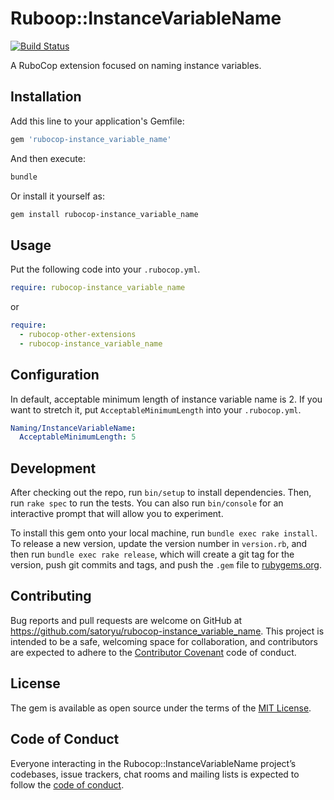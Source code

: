 # Ruboop::InstanceVariableName

[![Build Status](https://travis-ci.org/satoryu/rubocop-instance_variable_name.svg?branch=master)](https://travis-ci.org/satoryu/rubocop-instance_variable_name)

A RuboCop extension focused on naming instance variables.

## Installation

Add this line to your application's Gemfile:

```ruby
gem 'rubocop-instance_variable_name'
```

And then execute:

```sh
bundle
```

Or install it yourself as:

```sh
gem install rubocop-instance_variable_name
```

## Usage

Put the following code into your `.rubocop.yml`.

```yaml
require: rubocop-instance_variable_name
```

or

```yaml
require:
  - rubocop-other-extensions
  - rubocop-instance_variable_name
```

## Configuration

In default, acceptable minimum length of instance variable name is 2.
If you want to stretch it, put `AcceptableMinimumLength` into your `.rubocop.yml`.

```yaml
Naming/InstanceVariableName:
  AcceptableMinimumLength: 5
```

## Development

After checking out the repo, run `bin/setup` to install dependencies. Then, run `rake spec` to run the tests. You can also run `bin/console` for an interactive prompt that will allow you to experiment.

To install this gem onto your local machine, run `bundle exec rake install`. To release a new version, update the version number in `version.rb`, and then run `bundle exec rake release`, which will create a git tag for the version, push git commits and tags, and push the `.gem` file to [rubygems.org](https://rubygems.org).

## Contributing

Bug reports and pull requests are welcome on GitHub at https://github.com/satoryu/rubocop-instance_variable_name. This project is intended to be a safe, welcoming space for collaboration, and contributors are expected to adhere to the [Contributor Covenant](http://contributor-covenant.org) code of conduct.

## License

The gem is available as open source under the terms of the [MIT License](https://opensource.org/licenses/MIT).

## Code of Conduct

Everyone interacting in the Rubocop::InstanceVariableName project’s codebases, issue trackers, chat rooms and mailing lists is expected to follow the [code of conduct](https://github.com/satoryu/rubocop-instance_variable_name/blob/master/CODE_OF_CONDUCT.md).
